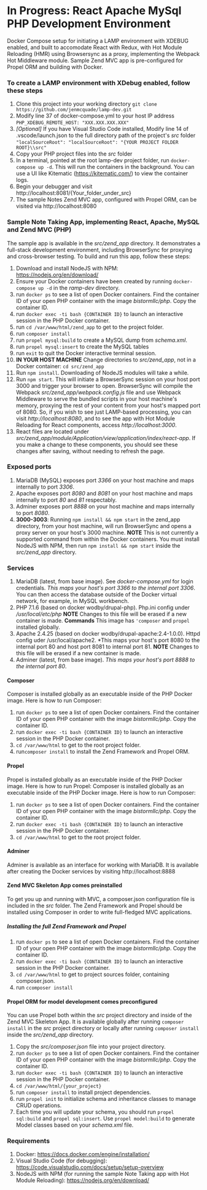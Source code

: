 # In Progress: React Apache MySql PHP Development Environment
Docker Compose setup for initiating a LAMP environment with XDEBUG enabled, and built to accomodate React with Redux, with Hot Module Reloading (HMR) using Browsersync as a proxy, implementing the Webpack Hot Middleware module.  Sample Zend MVC app is pre-configured for Propel ORM and building with Docker.

### To create a LAMP environment with XDebug enabled, follow these steps
1. Clone this project into your working directory
`git clone https://github.com/jenmcquade/lamp-dev.git`
1. Modify line 37 of docker-compose.yml to your host IP address
`PHP_XDEBUG_REMOTE_HOST: "XXX.XXX.XXX.XXX"`
1. _[Optional]_ If you have Visual Studio Code installed, Modify line 14 of .vscode/launch.json to the full directory path of the project's _src_ folder
`"localSourceRoot": "localSourceRoot": "{YOUR PROJECT FOLDER ROOT}\\src"`
1. Copy your PHP project files into the _src_ folder
1. In a terminal, pointed at the root lamp-dev project folder, run `docker-compose up -d`. This will run the containers in the background. You can use a UI like Kitematic (https://kitematic.com/) to view the container logs. 
1. Begin your debugger and visit http://localhost:8081/{Your_folder_under_src}
1. The sample Notes Zend MVC app, configured with Propel ORM, can be visited via http://localhost:8080

### Sample Note Taking App, implementing React, Apache, MySQL and Zend MVC (PHP)
The sample app is available in the *src/zend_app* directory.  It demonstrates a full-stack development environment, including BrowserSync for proxying and cross-browser testing.  To build and run this app, follow these steps:
1. Download and install NodeJS with NPM: https://nodejs.org/en/download/
1. Ensure your Docker containers have been created by running `docker-compose up -d` in the *ramp-dev* directory.
1. run `docker ps` to see a list of open Docker containers.  Find the container ID of your open PHP container with the image *bistormllc/php*.  Copy the container ID.  
1. run `docker exec -ti bash {CONTAINER ID}` to launch an interactive session in the PHP Docker container.
1. run `cd /var/www/html/zend_app` to get to the project folder.
1. run `composer install`
1. run `propel mysql:build` to create a MySQL dump from *schema.xml*.
1. run `propel mysql:insert` to create the MySQL tables
1. run `exit` to quit the Docker interactive terminal session.
1. **IN YOUR HOST MACHINE** Change directories to *src/zend_app*, not in a Docker container: `cd src/zend_app`
1. Run `npm install`. Downloading of NodeJS modules will take a while.
1. Run `npm start`.  This will initiate a BrowserSync session on your host port 3000 and trigger your browser to open.  BrowserSync will compile the Webpack *src/zend_app/webpack.config.js* file and use Webpack Middleware to serve the bundled scripts in your host machine's memory, proxying the rest of your content from your host's mapped port of 8080.  So, if you wish to see just LAMP-based processing, you can visit *http://localhost:8080*, and to see the app with Hot Module Reloading for React components, access *http://localhost:3000*.
1. React files are located under *src/zend_app/module/Application/view/application/index/react-app*.  If you make a change to these components, you should see these changes after saving, without needing to refresh the page. 

### Exposed ports
1. MariaDB (MySQL) exposes port *3366* on your host machine and maps internally to port *3306*.
1. Apache exposes port *8080* and *8081* on your host machine and maps internally to port *80* and *81* respectably.
1. Adminer exposes port *8888* on your host machine and maps internally to port *8080*.
1. **3000-3003**: Running `npm install && npm start` in the zend_app directory, from your host machine, will run BrowserSync and opens a proxy server on your host's 3000 machine. **NOTE** This is not currently a supported command from within the Docker containers. You must install NodeJS with NPM, then run `npm install && npm start` inside the *src/zend_app* directory.  

### Services
1. MariaDB (latest, from base image). See _docker-compose.yml_ for login credentials. *This maps your host's port 3366 to the internal port 3306*.  You can then access the database outside of the Docker virtual network, for example, in MySQL workbench.
1. PHP 7.1.6 (based on docker wodby/drupal-php).  Php.ini config under */usr/local/etc/php*  **NOTE** Changes to this file will be erased if a new container is made.  **Commands** This image has `'composer` and `propel ` installed globally.
1. Apache 2.4.25 (based on docker wodby/drupal-apache:2.4-1.0.0).  Httpd config uder /usr/local/apache2.  *This maps your host's port 8080 to the internal port 80 and host port 8081 to internal port 81.  **NOTE** Changes to this file will be erased if a new container is made.  
1. Adminer (latest, from base image). *This maps your host's port 8888 to the internal port 80*.

#### Composer
Composer is installed globally as an executable inside of the PHP Docker image.  Here is how to run Composer:
1. run `docker ps` to see a list of open Docker containers.  Find the container ID of your open PHP container with the image *bistormllc/php*.  Copy the container ID.  
1. run `docker exec -ti bash {CONTAINER ID}` to launch an interactive session in the PHP Docker container.
1. `cd /var/www/html` to get to the root project folder.
1. run`composer install` to install the Zend Framework and Propel ORM.

#### Propel
Propel is installed globally as an executable inside of the PHP Docker image.  Here is how to run Propel:
Composer is installed globally as an executable inside of the PHP Docker image.  Here is how to run Composer:
1. run `docker ps` to see a list of open Docker containers.  Find the container ID of your open PHP container with the image *bistormllc/php*.  Copy the container ID.  
1. run `docker exec -ti bash {CONTAINER ID}` to launch an interactive session in the PHP Docker container.
1. `cd /var/www/html` to get to the root project folder.


#### Adminer
Adminer is available as an interface for working with MariaDB.  It is available after creating the Docker services by visiting http://localhost:8888

#### Zend MVC Skeleton App comes preinstalled
To get you up and running with MVC, a composer.json configuration file is included in the *src* folder.  The Zend Framework and Propel should be installed using Composer in order to write full-fledged MVC applications. 
##### Installing the full Zend Framework and Propel
1. run `docker ps` to see a list of open Docker containers.  Find the container ID of your open PHP container with the image *bistormllc/php*.  Copy the container ID.  
1. run `docker exec -ti bash {CONTAINER ID}` to launch an interactive session in the PHP Docker container.
1. `cd /var/www/html` to get to project sources folder, containing composer.json.
1. run `ccomposer install`

#### Propel ORM for model development comes preconfigured
You can use Propel both within the _src_ project directory and inside of the Zend MVC Skeleton App.  It is available globally after running `composer install` in the _src_ project directory or locally after running `composer install` inside the _src/zend_app_ directory.
1. Copy the *src/composer.json* file into your project directory.
1. run `docker ps` to see a list of open Docker containers.  Find the container ID of your open PHP container with the image *bistormllc/php*.  Copy the container ID.  
1. run `docker exec -ti bash {CONTAINER ID}` to launch an interactive session in the PHP Docker container.
1. `cd /var/www/html/{your_project}`
1. run `composer install` to install project dependencies.
1. run `propel init` to initialize schema and inheritance classes to manage CRUD operations.
1. Each time you will update your schema, you should run `propel sql:build` and `propel sql:insert`.  Use `propel model:build` to generate Model classes based on your *schema.xml* file.

### Requirements
1. Docker: https://docs.docker.com/engine/installation/
1. Visual Studio Code (for debugging): https://code.visualstudio.com/docs/setup/setup-overview
1. NodeJS with NPM (for running the sample Note Taking app with Hot Module Reloading): https://nodejs.org/en/download/
